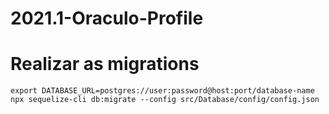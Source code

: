 # 2021.1-Oraculo-Profile

# Realizar as migrations

```
export DATABASE_URL=postgres://user:password@host:port/database-name
npx sequelize-cli db:migrate --config src/Database/config/config.json
```
